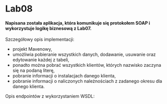 # Lab08
#### Napisana została aplikacja, która komunikuje się protokołem SOAP i wykorzystuje logikę biznesową z Lab07.
Szczegółowy opis implementacji:
- projekt Mavenowy,
- umożliwia pobieranie wszystkich danych, dodawanie, usuwanie oraz edytowanie każdej z tabeli,
- ponadto można pobrać wszystkich klientów, których nazwisko zaczyna się na podaną literę,
- pobranie informacji o instalacjach danego klienta,
- pobranie informacji o naliczonych należnościach z zadanego okresu dla danego klienta.

Opis endpointów z wykorzystaniem WSDL:
